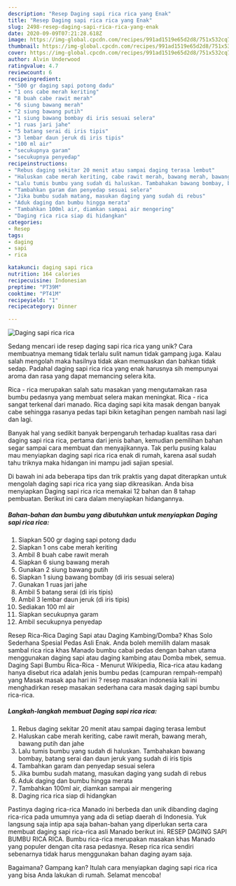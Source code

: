 ```yaml
---
description: "Resep Daging sapi rica rica yang Enak"
title: "Resep Daging sapi rica rica yang Enak"
slug: 2498-resep-daging-sapi-rica-rica-yang-enak
date: 2020-09-09T07:21:28.618Z
image: https://img-global.cpcdn.com/recipes/991ad1519e65d2d8/751x532cq70/daging-sapi-rica-rica-foto-resep-utama.jpg
thumbnail: https://img-global.cpcdn.com/recipes/991ad1519e65d2d8/751x532cq70/daging-sapi-rica-rica-foto-resep-utama.jpg
cover: https://img-global.cpcdn.com/recipes/991ad1519e65d2d8/751x532cq70/daging-sapi-rica-rica-foto-resep-utama.jpg
author: Alvin Underwood
ratingvalue: 4.7
reviewcount: 6
recipeingredient:
- "500 gr daging sapi potong dadu"
- "1 ons cabe merah keriting"
- "8 buah cabe rawit merah"
- "6 siung bawang merah"
- "2 siung bawang putih"
- "1 siung bawang bombay di iris sesuai selera"
- "1 ruas jari jahe"
- "5 batang serai di iris tipis"
- "3 lembar daun jeruk di iris tipis"
- "100 ml air"
- "secukupnya garam"
- "secukupnya penyedap"
recipeinstructions:
- "Rebus daging sekitar 20 menit atau sampai daging terasa lembut"
- "Haluskan cabe merah keriting, cabe rawit merah, bawang merah, bawang putih dan jahe"
- "Lalu tumis bumbu yang sudah di haluskan. Tambahakan bawang bombay, batang serai dan daun jeruk yang sudah di iris tipis"
- "Tambahkan garam dan penyedap sesuai selera"
- "Jika bumbu sudah matang, masukan daging yang sudah di rebus"
- "Aduk daging dan bumbu hingga merata"
- "Tambahkan 100ml air, diamkan sampai air mengering"
- "Daging rica rica siap di hidangkan"
categories:
- Resep
tags:
- daging
- sapi
- rica

katakunci: daging sapi rica 
nutrition: 164 calories
recipecuisine: Indonesian
preptime: "PT39M"
cooktime: "PT41M"
recipeyield: "1"
recipecategory: Dinner

---
```



![Daging sapi rica rica](https://img-global.cpcdn.com/recipes/991ad1519e65d2d8/751x532cq70/daging-sapi-rica-rica-foto-resep-utama.jpg)

Sedang mencari ide resep daging sapi rica rica yang unik? Cara membuatnya memang tidak terlalu sulit namun tidak gampang juga. Kalau salah mengolah maka hasilnya tidak akan memuaskan dan bahkan tidak sedap. Padahal daging sapi rica rica yang enak harusnya sih mempunyai aroma dan rasa yang dapat memancing selera kita.

Rica - rica merupakan salah satu masakan yang mengutamakan rasa bumbu pedasnya yang membuat selera makan meningkat. Rica - rica sangat terkenal dari manado. Rica daging sapi kita masak dengan banyak cabe sehingga rasanya pedas tapi bikin ketagihan pengen nambah nasi lagi dan lagi.

Banyak hal yang sedikit banyak berpengaruh terhadap kualitas rasa dari daging sapi rica rica, pertama dari jenis bahan, kemudian pemilihan bahan segar sampai cara membuat dan menyajikannya. Tak perlu pusing kalau mau menyiapkan daging sapi rica rica enak di rumah, karena asal sudah tahu triknya maka hidangan ini mampu jadi sajian spesial.


Di bawah ini ada beberapa tips dan trik praktis yang dapat diterapkan untuk mengolah daging sapi rica rica yang siap dikreasikan. Anda bisa menyiapkan Daging sapi rica rica memakai 12 bahan dan 8 tahap pembuatan. Berikut ini cara dalam menyiapkan hidangannya.

<!--inarticleads1-->

##### Bahan-bahan dan bumbu yang dibutuhkan untuk menyiapkan Daging sapi rica rica:

1. Siapkan 500 gr daging sapi potong dadu
1. Siapkan 1 ons cabe merah keriting
1. Ambil 8 buah cabe rawit merah
1. Siapkan 6 siung bawang merah
1. Gunakan 2 siung bawang putih
1. Siapkan 1 siung bawang bombay (di iris sesuai selera)
1. Gunakan 1 ruas jari jahe
1. Ambil 5 batang serai (di iris tipis)
1. Ambil 3 lembar daun jeruk (di iris tipis)
1. Sediakan 100 ml air
1. Siapkan secukupnya garam
1. Ambil secukupnya penyedap


Resep Rica-Rica Daging Sapi atau Daging Kambing/Domba? Khas Solo Sederhana Spesial Pedas Asli Enak. Anda boleh memilih dalam masak sambal rica rica khas Manado bumbu cabai pedas dengan bahan utama menggunakan daging sapi atau daging kambing atau Domba mbek, semua. Daging Sapi Bumbu Rica-Rica - Menurut Wikipedia, Rica-rica atau kadang hanya disebut rica adalah jenis bumbu pedas (campuran rempah-rempah) yang Masak masak apa hari ini ? resep masakan indonesia kali ini menghadirkan resep masakan sederhana cara masak daging sapi bumbu rica-rica. 

<!--inarticleads2-->

##### Langkah-langkah membuat Daging sapi rica rica:

1. Rebus daging sekitar 20 menit atau sampai daging terasa lembut
1. Haluskan cabe merah keriting, cabe rawit merah, bawang merah, bawang putih dan jahe
1. Lalu tumis bumbu yang sudah di haluskan. Tambahakan bawang bombay, batang serai dan daun jeruk yang sudah di iris tipis
1. Tambahkan garam dan penyedap sesuai selera
1. Jika bumbu sudah matang, masukan daging yang sudah di rebus
1. Aduk daging dan bumbu hingga merata
1. Tambahkan 100ml air, diamkan sampai air mengering
1. Daging rica rica siap di hidangkan


Pastinya daging rica-rica Manado ini berbeda dan unik dibanding daging rica-rica pada umumnya yang ada di setiap daerah di Indonesia. Yuk langsung saja intip apa saja bahan-bahan yang diperlukan serta cara membuat daging sapi rica-rica asli Manado berikut ini. RESEP DAGING SAPI BUMBU RICA RICA. Bumbu rica-rica merupakan masakan khas Manado yang populer dengan cita rasa pedasnya. Resep rica rica sendiri sebenarnya tidak harus menggunakan bahan daging ayam saja. 

Bagaimana? Gampang kan? Itulah cara menyiapkan daging sapi rica rica yang bisa Anda lakukan di rumah. Selamat mencoba!
